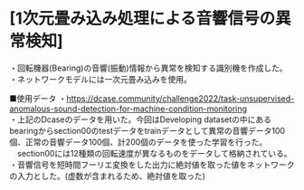  # [1次元畳み込み処理による音響信号の異常検知]
・回転機器(Bearing)の音響(振動)情報から異常を検知する識別機を作成した。<br>
・ネットワークモデルには一次元畳み込みを使用。<br>

■使用データ
・https://dcase.community/challenge2022/task-unsupervised-anomalous-sound-detection-for-machine-condition-monitoring<br>
・上記のDcaseのデータを用いた。今回はDeveloping datasetの中にあるbearingからsection00のtestデータをtrainデータとして異常の音響データ100個、正常の音響データ100個、計200個のデータを使った学習を行った。<br>
　section00には12種類の回転速度が異なるものをデータして格納されている。<br>
・音響信号を短時間フーリエ変換をした出力に絶対値を取った値をネットワークの入力とした。(虚数が含まれるため、絶対値を取った)
